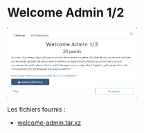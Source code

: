 # Welcome Admin 1/2

<img alt="énoncé du challenge" src="enonce.png" width=300>

Les fichiers fournis :
- [welcome-admin.tar.xz](welcome-admin.tar.xz)
